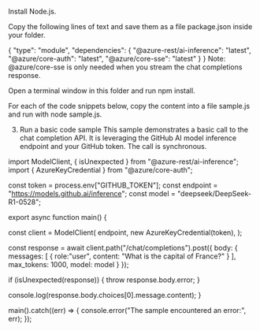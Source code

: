 Install Node.js.

Copy the following lines of text and save them as a file package.json inside your folder.

{
  "type": "module",
  "dependencies": {
    "@azure-rest/ai-inference": "latest",
    "@azure/core-auth": "latest",
    "@azure/core-sse": "latest"
  }
}
Note: @azure/core-sse is only needed when you stream the chat completions response.

Open a terminal window in this folder and run npm install.

For each of the code snippets below, copy the content into a file sample.js and run with node sample.js.

3. Run a basic code sample
This sample demonstrates a basic call to the chat completion API. It is leveraging the GitHub AI model inference endpoint and your GitHub token. The call is synchronous.

import ModelClient, { isUnexpected } from "@azure-rest/ai-inference";
import { AzureKeyCredential } from "@azure/core-auth";

const token = process.env["GITHUB_TOKEN"];
const endpoint = "https://models.github.ai/inference";
const model = "deepseek/DeepSeek-R1-0528";

export async function main() {

  const client = ModelClient(
    endpoint,
    new AzureKeyCredential(token),
  );

  const response = await client.path("/chat/completions").post({
    body: {
      messages: [
        { role:"user", content: "What is the capital of France?" }
      ],
      max_tokens: 1000,
      model: model
    }
  });

  if (isUnexpected(response)) {
    throw response.body.error;
  }

  console.log(response.body.choices[0].message.content);
}

main().catch((err) => {
  console.error("The sample encountered an error:", err);
});